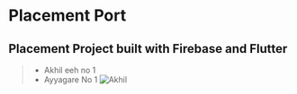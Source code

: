 # Placement Port

## Placement Project built with Firebase and Flutter
> * Akhil eeh no 1
> * Ayyagare No 1
![Akhil](https://pbs.twimg.com/media/DypgZqtWoAIRSrj.jpg)
